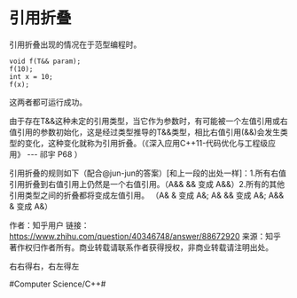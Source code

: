 # 引用折叠
引用折叠出现的情况在于范型编程时。

```
void f(T&& param);
f(10);
int x = 10;
f(x);
```
这两者都可运行成功。

由于存在T&&这种未定的引用类型，当它作为参数时，有可能被一个左值引用或右值引用的参数初始化，这是经过类型推导的T&&类型，相比右值引用(&&)会发生类型的变化，这种变化就称为引用折叠。（《深入应用C++11-代码优化与工程级应用》 --- 祁宇  P68 ）

引用折叠的规则如下（配合@jun-jun的答案）[和上一段的出处一样]：1.所有右值引用折叠到右值引用上仍然是一个右值引用。（A&& && 变成 A&&）2.所有的其他引用类型之间的折叠都将变成左值引用。 （A& & 变成 A&;  A& && 变成 A&;  A&& & 变成 A&）

作者：知乎用户
链接：https://www.zhihu.com/question/40346748/answer/88672920
来源：知乎
著作权归作者所有。商业转载请联系作者获得授权，非商业转载请注明出处。

右右得右，右左得左

#Computer Science/C++#
